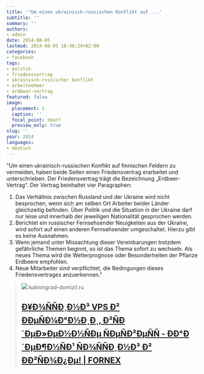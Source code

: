 ```yaml
---
title: '"Um einen ukrainisch-russischen Konflikt auf ...'
subtitle: ''
summary: ''
authors:
- admin
date: 2014-08-05
lastmod: 2014-08-05 18:48:24+02:00
categories:
- facebook
tags:
- politik
- friedensvertrag
- ukrainisch-russischer konflikt
- arbeitnehmer
- erdbeer-vertrag
featured: false
image:
  placement: 1
  caption: ''
  focal_point: Smart
  preview_only: true
slug: ''
year: 2014
languages:
- deutsch
---
```


"Um einen ukrainisch-russischen Konflikt auf finnischen Feldern zu vermeiden, haben beide Seiten einen Friedensvertrag erarbeitet und unterschrieben. Der Friedensvertrag trägt die Bezeichnung „Erdbeer-Vertrag“. Der Vertrag beinhaltet vier Paragraphen:

1. Das Verhältnis zwischen Russland und der Ukraine wird nicht besprochen, wenn sich am selben Ort Arbeiter beider Länder gleichzeitig befinden. Über Politik und die Situation in der Ukraine darf nur leise und innerhalb der jeweiligen Nationalität gesprochen werden.
2. Berichtet ein russischer Fernsehsender Neuigkeiten aus der Ukraine, wird sofort auf einen anderen Fernsehsender umgeschaltet. Hierzu gibt es keine Ausnahmen.
3. Wenn jemand unter Missachtung dieser Vereinbarungen trotzdem gefährliche Themen beginnt, so ist das Thema sofort zu wechseln. Als neues Thema wird die Wetterprognose oder Besonderheiten der Pflanze Erdbeere empfohlen.
4. Neue Mitarbeiter sind verpflichtet, die Bedingungen dieses Friedensvertrages anzuerkennen."
> [![](http://kaliningrad-domizil.ru/img/logo.png?q=/portal/information/politik-and-gesellschaft/ukrainer-und-russen-unterschreiben-friedensvertrag/&)](http://kaliningrad-domizil.ru/portal/information/politik-and-gesellschaft/ukrainer-und-russen-unterschreiben-friedensvertrag/)
> kaliningrad-domizil.ru
> ## [Ð¥Ð¾ÑÑÐ¸Ð½Ð³ VPS Ð² ÐÐµÑÐ¼Ð°Ð½Ð¸Ð¸, Ð²ÑÐ´ÐµÐ»ÐµÐ½Ð½ÑÐµ ÑÐµÑÐ²ÐµÑÑ - ÐÐ°Ð´ÐµÐ¶Ð½ÑÐ¹ ÑÐ¾ÑÑÐ¸Ð½Ð³ Ð² ÐÐ²ÑÐ¾Ð¿Ðµ! | FORNEX](http://kaliningrad-domizil.ru/portal/information/politik-and-gesellschaft/ukrainer-und-russen-unterschreiben-friedensvertrag/)
>